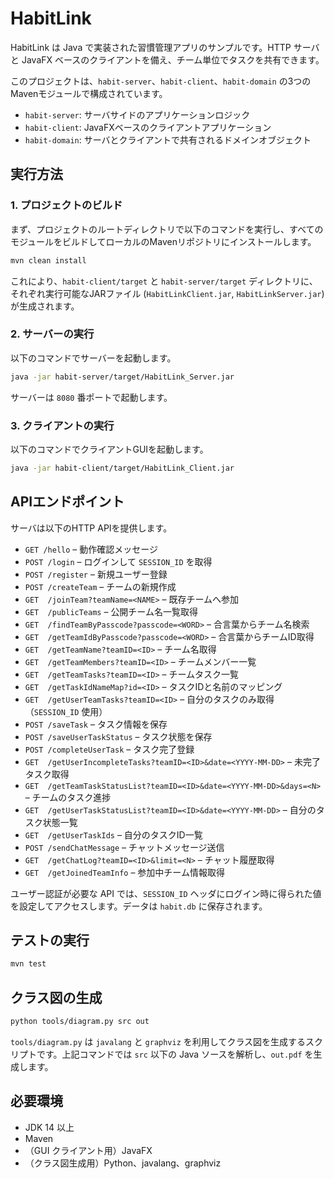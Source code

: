 # HabitLink

HabitLink は Java で実装された習慣管理アプリのサンプルです。HTTP サーバと JavaFX ベースのクライアントを備え、チーム単位でタスクを共有できます。

このプロジェクトは、`habit-server`、`habit-client`、`habit-domain` の3つのMavenモジュールで構成されています。

- `habit-server`: サーバサイドのアプリケーションロジック
- `habit-client`: JavaFXベースのクライアントアプリケーション
- `habit-domain`: サーバとクライアントで共有されるドメインオブジェクト

## 実行方法

### 1. プロジェクトのビルド

まず、プロジェクトのルートディレクトリで以下のコマンドを実行し、すべてのモジュールをビルドしてローカルのMavenリポジトリにインストールします。

```bash
mvn clean install
```

これにより、`habit-client/target` と `habit-server/target` ディレクトリに、それぞれ実行可能なJARファイル (`HabitLinkClient.jar`, `HabitLinkServer.jar`) が生成されます。

### 2. サーバーの実行

以下のコマンドでサーバーを起動します。

```bash
java -jar habit-server/target/HabitLink_Server.jar
```

サーバーは `8080` 番ポートで起動します。

### 3. クライアントの実行

以下のコマンドでクライアントGUIを起動します。

```bash
java -jar habit-client/target/HabitLink_Client.jar
```

## APIエンドポイント

サーバは以下のHTTP APIを提供します。

- `GET /hello` – 動作確認メッセージ
- `POST /login` – ログインして `SESSION_ID` を取得
- `POST /register` – 新規ユーザー登録
- `POST /createTeam` – チームの新規作成
- `GET  /joinTeam?teamName=<NAME>` – 既存チームへ参加
- `GET  /publicTeams` – 公開チーム名一覧取得
- `GET  /findTeamByPasscode?passcode=<WORD>` – 合言葉からチーム名検索
- `GET  /getTeamIdByPasscode?passcode=<WORD>` – 合言葉からチームID取得
- `GET  /getTeamName?teamID=<ID>` – チーム名取得
- `GET  /getTeamMembers?teamID=<ID>` – チームメンバー一覧
- `GET  /getTeamTasks?teamID=<ID>` – チームタスク一覧
- `GET  /getTaskIdNameMap?id=<ID>` – タスクIDと名前のマッピング
- `GET  /getUserTeamTasks?teamID=<ID>` – 自分のタスクのみ取得（`SESSION_ID` 使用）
- `POST /saveTask` – タスク情報を保存
- `POST /saveUserTaskStatus` – タスク状態を保存
- `POST /completeUserTask` – タスク完了登録
- `GET  /getUserIncompleteTasks?teamID=<ID>&date=<YYYY-MM-DD>` – 未完了タスク取得
- `GET  /getTeamTaskStatusList?teamID=<ID>&date=<YYYY-MM-DD>&days=<N>` – チームのタスク進捗
- `GET  /getUserTaskStatusList?teamID=<ID>&date=<YYYY-MM-DD>` – 自分のタスク状態一覧
- `GET  /getUserTaskIds` – 自分のタスクID一覧
- `POST /sendChatMessage` – チャットメッセージ送信
- `GET  /getChatLog?teamID=<ID>&limit=<N>` – チャット履歴取得
- `GET  /getJoinedTeamInfo` – 参加中チーム情報取得

ユーザー認証が必要な API では、`SESSION_ID` ヘッダにログイン時に得られた値を設定してアクセスします。データは `habit.db` に保存されます。

## テストの実行

```bash
mvn test
```

## クラス図の生成

```bash
python tools/diagram.py src out
```

`tools/diagram.py` は `javalang` と `graphviz` を利用してクラス図を生成するスクリプトです。上記コマンドでは `src` 以下の Java ソースを解析し、`out.pdf` を生成します。

## 必要環境

- JDK 14 以上
- Maven
- （GUI クライアント用）JavaFX
- （クラス図生成用）Python、javalang、graphviz